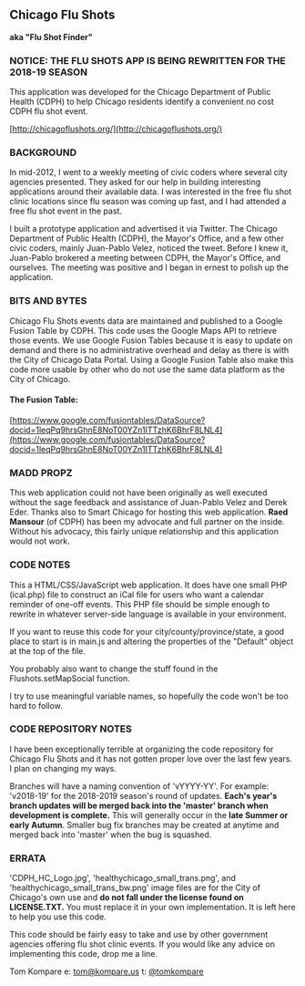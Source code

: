 ## Chicago Flu Shots

**aka "Flu Shot Finder"**

### NOTICE: THE FLU SHOTS APP IS BEING REWRITTEN FOR THE 2018-19 SEASON

This application was developed for the Chicago Department of Public Health (CDPH) to help Chicago residents identify a convenient no cost CDPH flu shot event.

[http://chicagoflushots.org/](http://chicagoflushots.org/)

### BACKGROUND
In mid-2012, I went to a weekly meeting of civic coders where several city agencies presented. They asked for our help in building interesting applications around their available data. I was interested in the free flu shot clinic locations since flu season was coming up fast, and I had attended a free flu shot event in the past.

I built a prototype application and advertised it via Twitter. The Chicago Department of Public Health (CDPH), the Mayor's Office, and a few other civic coders, mainly Juan-Pablo Velez, noticed the tweet. Before I knew it, Juan-Pablo brokered a meeting between CDPH, the Mayor's Office, and ourselves. The meeting was positive and I began in ernest to polish up the application.

### BITS AND BYTES
Chicago Flu Shots events data are maintained and published to a Google Fusion Table by CDPH. This code uses the Google Maps API to retrieve those events. We use Google Fusion Tables because it is easy to update on demand and there is no administrative overhead and delay as there is with the City of Chicago Data Portal. Using a Google Fusion Table also make this code more usable by other who do not use the same data platform as the City of Chicago.

#### The Fusion Table:
[https://www.google.com/fusiontables/DataSource?docid=1leqPq9hrsGhnE8NoT00YZn1ITTzhK6BhrF8LNL4](https://www.google.com/fusiontables/DataSource?docid=1leqPq9hrsGhnE8NoT00YZn1ITTzhK6BhrF8LNL4)

### MADD PROPZ
This web application could not have been originally as well executed without the sage feedback and assistance of Juan-Pablo Velez and Derek Eder. Thanks also to Smart Chicago for hosting this web application. **Raed Mansour** (of CDPH) has been my advocate and full partner on the inside. Without his advocacy, this fairly unique relationship and this application would not work.

### CODE NOTES
This a HTML/CSS/JavaScript web application. It does have one small PHP (ical.php) file to construct an iCal file for users who want a calendar reminder of one-off events. This PHP file should be simple enough to rewrite in whatever server-side language is available in your environment.

If you want to reuse this code for your city/county/province/state, a good place to start is in main.js and altering the properties of the "Default" object at the top of the file.

You probably also want to change the stuff found in the Flushots.setMapSocial function.

I try to use meaningful variable names, so hopefully the code won't be too hard to follow.

### CODE REPOSITORY NOTES
I have been exceptionally terrible at organizing the code repository for Chicago Flu Shots and it has not gotten proper love over the last few years. I plan on changing my ways.

Branches will have a naming convention of 'vYYYY-YY'. For example: 'v2018-19' for the 2018-2019 season's round of updates. **Each's year's branch updates will be merged back into the 'master' branch when development is complete.** This will generally occur in the **late Summer or early Autumn**. Smaller bug fix branches may be created at anytime and merged back into 'master' when the bug is squashed.

### ERRATA
'CDPH_HC_Logo.jpg', 'healthychicago_small_trans.png', and 'healthychicago_small_trans_bw.png' image files are for the City of Chicago's own use and **do not fall under the license found on LICENSE.TXT.** You must replace it in your own implementation. It is left here to help you use this code.

This code should be fairly easy to take and use by other government agencies offering flu shot clinic events. If you would like any advice on implementing this code, drop me a line.

Tom Kompare
e: [tom@kompare.us](mailto:tom@kompare.us)
t: [@tomkompare](//twitter.com/tomkompare)